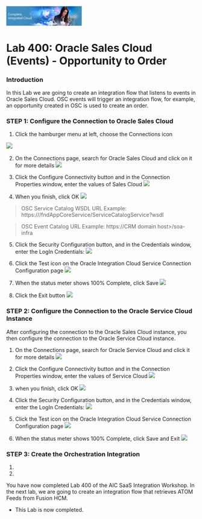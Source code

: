 <img class="float-right" src="images/j2c-logo.png" width="200">

# Lab 400: Oracle Sales Cloud (Events) - Opportunity to Order

### Introduction

In this Lab we are going to create an integration flow that listens to events in Oracle Sales Cloud. OSC events will trigger an integration flow, for example, an opportunity created in OSC is used to create an order. 

### STEP 1: Configure the Connection to Oracle Sales Cloud 

1. Click the hamburger menu at left, choose the Connections icon
 
  ![](images/5.png)
 
2. On the Connections page, search for Oracle Sales Cloud and click on it for more details
 ![](images/9xx.png)

3. Click the Configure Connectivity button and in the Connection Properties window, enter the values of Sales Cloud
 ![](images/12.1.png)

4. When you finish, click OK
 ![](images/12.png)

> OSC Service Catalog WSDL URL Example: https://<common domain host>/fndAppCoreService/ServiceCatalogService?wsdl

> OSC Event Catalog URL Example: https://CRM domain host>/soa-infra

5. Click the Security Configuration button, and in the Credentials window, enter the LogIn Credentials:
 ![](images/10.png)
 
6. Click the Test icon on the Oracle Integration Cloud Service Connection Configuration page
 ![](images/13.png)

7. When the status meter shows 100% Complete, click Save
 ![](images/14.png)
 
8. Click the Exit button
 ![](images/16.png)

### STEP 2: Configure the Connection to the Oracle Service Cloud Instance

After configuring the connection to the Oracle Sales Cloud instance, you then configure the connection to the Oracle Service Cloud instance.

1. On the Connections page, search for Oracle Service Cloud and click it for more details
![](images/18.png)

2. Click the Configure Connectivity button and in the Connection Properties window, enter the values of Service Cloud
![](images/19.png)
3. when you finish, click OK
![](images/20.png)

4. Click the Security Configuration button, and in the Credentials window, enter the LogIn Credentials:
![](images/21.png)

5. Click the Test icon on the Oracle Integration Cloud Service Connection Configuration page
![](images/22.png)

6. When the status meter shows 100% Complete, click Save and Exit
![](images/27.png)

### STEP 3: Create the Orchestration Integration

1. 
2.


You have now completed Lab 400 of the AIC SaaS Integration Workshop. In the next lab, we are going to create an integration flow that retrieves ATOM Feeds from Fusion HCM.

- This Lab is now completed.
